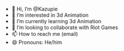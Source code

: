 - 👋 Hi, I’m @Kazupie
- 👀 I’m interested in 3d Animation
- 🌱 I’m currently learning 3d Animation
- 💞️ I’m looking to collaborate with Riot Games
- 📫 How to reach me (email)
- 😄 Pronouns: He/him

<!---
Kazupie/Kazupie is a ✨ special ✨ repository because its `README.md` (this file) appears on your GitHub profile.
You can click the Preview link to take a look at your changes.
--->
